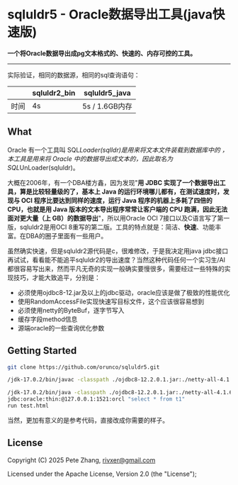 # sqluldr5 - Oracle数据导出工具(java快速版)

**一个将Oracle数据导出成pg文本格式的、快速的、内存可控的工具。**

---

实际验证，相同的数据源，相同的sql查询语句：

|      | sqluldr2_bin | sqluldr5_java  |
| ---- | ------------ | -------------- |
| 时间 | 4s           | 5s / 1.6GB内存 |



## What

Oracle 有一个工具叫 SQL*Loader(sqlldr)是用来将文本文件装载到数据库中的 ，本工具是用来将 Oracle 中的数据导出成文本的，因此取名为 SQL*UnLoader(sqluldr)。

大概在2006年，有一个DBA楼方鑫，因为发现"**用 JDBC 实现了一个数据导出工具，算是比较轻量级的了，基本上 Java 的运行环境哪儿都有，在测试速度时，发现与 OCI 程序比要达到同样的速度，运行 Java 程序的机器上多耗了四倍的 CPU，也就是用 Java 版本的文本导出程序常常让客户端的 CPU 跑满，因此无法面对更大量（上 GB）的数据导出**"，所以用Oracle OCI 7接口以及C语言写了第一版，sqluldr2是用OCI 8重写的第二版。工具的特点就是：简洁、**快速**、功能丰富。在DBA的圈子里面有一些用户。

虽然确实快速，但是sqluldr2源代码是c，很难修改，于是我决定用java jdbc接口再试试，看看能不能追平sqluldr2的导出速度？当然这种代码任何一个实习生/AI都很容易写出来，然而平凡无奇的实现一般确实要慢很多，需要经过一些特殊的实现技巧，才能大致追平，分别是：

- 必须使用ojdbc8-12.jar及以上的jdbc驱动，oracle应该是做了极致的性能优化
- 使用RandomAccessFile实现快速写目标文件，这个应该很容易想到
- 必须使用netty的ByteBuf，逐字节写入
- 缓存字段method信息
- 源端oracle的一些查询优化参数



## Getting Started
``` bash
git clone https://github.com/orunco/sqluldr5.git

/jdk-17.0.2/bin/javac -classpath ./ojdbc8-12.2.0.1.jar:./netty-all-4.1.63.Final.jar:./ sqluldr5.java

/jdk-17.0.2/bin/java -classpath ./ojdbc8-12.2.0.1.jar:./netty-all-4.1.63.Final.jar:./ sqluldr5 oratest/oratest 
jdbc:oracle:thin:@127.0.0.1:1521:orcl "select * from t1"
run test.html
```
当然，更加有意义的是参考代码，直接改成你需要的样子。



## License

Copyright (C) 2025 Pete Zhang, rivxer@gmail.com

Licensed under the Apache License, Version 2.0 (the "License");